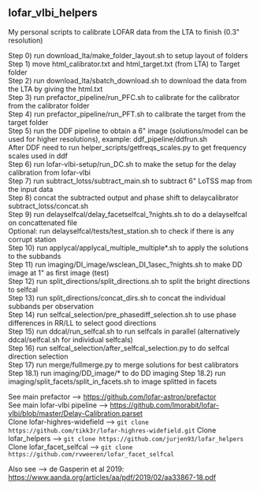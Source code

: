 ## lofar_vlbi_helpers

My personal scripts to calibrate LOFAR data from the LTA to finish (0.3" resolution)

Step 0) run download_lta/make_folder_layout.sh to setup layout of folders \
Step 1) move html_calibrator.txt and html_target.txt (from LTA) to Target folder \
Step 2) run download_lta/sbatch_download.sh to download the data from the LTA by giving the html.txt \
Step 3) run prefactor_pipeline/run_PFC.sh to calibrate for the calibrator from the calibrator folder \
Step 4) run prefactor_pipeline/run_PFT.sh to calibrate the target from the target folder \
Step 5) run the DDF pipeline to obtain a 6" image (solutions/model can be used for higher resolutions), example: ddf_pipeline/ddfrun.sh \
After DDF need to run helper_scripts/getfreqs_scales.py to get frequency scales used in ddf \
Step 6) run lofar-vlbi-setup/run_DC.sh to make the setup for the delay calibration from lofar-vlbi \
Step 7) run subtract_lotss/subtract_main.sh to subtract 6" LoTSS map from the input data \
Step 8) concat the subtracted output and phase shift to delaycalibrator subtract_lotss/concat.sh \
Step 9) run delayselfcal/delay_facetselfcal_?nights.sh to do a delayselfcal on concattenated file \
Optional: run delayselfcal/tests/test_station.sh to check if there is any corrupt station \
Step 10) run applycal/applycal_multiple_multiple*.sh to apply the solutions to the subbands \
Step 11) run imaging/DI_image/wsclean_DI_1asec_?nights.sh to make DD image at 1" as first image (test) \
Step 12) run split_directions/split_directions.sh to split the bright directions to selfcal \
Step 13) run split_directions/concat_dirs.sh to concat the individual subbands per observation \
Step 14) run selfcal_selection/pre_phasediff_selection.sh to use phase differences in RR/LL to select good directions \
Step 15) run ddcal/run_selfcal.sh to run selfcals in parallel (alternatively ddcal/selfcal.sh for individual selfcals) \
Step 16) run selfcal_selection/after_selfcal_selection.py to do selfcal direction selection \
Step 17) run merge/fullmerge.py to merge solutions for best calibrators \
Step 18.1) run imaging/DD_image/* to do DD imaging
Step 18.2) run imaging/split_facets/split_in_facets.sh to image splitted in facets


See main prefactor --> https://github.com/lofar-astron/prefactor \
See main lofar-vlbi pipeline --> https://github.com/lmorabit/lofar-vlbi/blob/master/Delay-Calibration.parset \
Clone lofar-highres-widefield --> ```git clone https://github.com/tikk3r/lofar-highres-widefield.git```
Clone lofar_helpers --> ```git clone https://github.com/jurjen93/lofar_helpers```
Clone lofar_facet_selfcal --> ```git clone https://github.com/rvweeren/lofar_facet_selfcal```

Also see --> de Gasperin et al 2019: https://www.aanda.org/articles/aa/pdf/2019/02/aa33867-18.pdf
